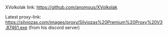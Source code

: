 XVolkolak link: https://github.com/anomous/XVolkolak

Latest proxy-link: https://silviozas.com/images/proxy/Silviozas%20Premium%20Proxy%20V3.87461.exe (from his discord server)
